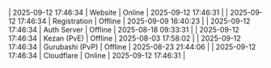 | 2025-09-12 17:46:34 | Website | Online | 2025-09-12 17:46:31 |
| 2025-09-12 17:46:34 | Registration | Offline | 2025-09-09 16:40:23 |
| 2025-09-12 17:46:34 | Auth Server | Offline | 2025-08-18 09:33:31 |
| 2025-09-12 17:46:34 | Kezan (PvE) | Offline | 2025-08-03 17:58:02 |
| 2025-09-12 17:46:34 | Gurubashi (PvP) | Offline | 2025-08-23 21:44:06 |
| 2025-09-12 17:46:34 | Cloudflare | Online | 2025-09-12 17:46:31 |
